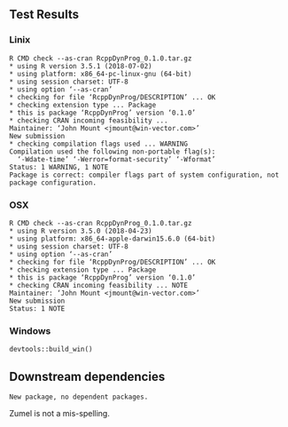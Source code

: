


## Test Results

### Linix

    R CMD check --as-cran RcppDynProg_0.1.0.tar.gz 
    * using R version 3.5.1 (2018-07-02)
    * using platform: x86_64-pc-linux-gnu (64-bit)
    * using session charset: UTF-8
    * using option ‘--as-cran’
    * checking for file ‘RcppDynProg/DESCRIPTION’ ... OK
    * checking extension type ... Package
    * this is package ‘RcppDynProg’ version ‘0.1.0’
    * checking CRAN incoming feasibility ...
    Maintainer: ‘John Mount <jmount@win-vector.com>’
    New submission
    * checking compilation flags used ... WARNING
    Compilation used the following non-portable flag(s):
      ‘-Wdate-time’ ‘-Werror=format-security’ ‘-Wformat’
    Status: 1 WARNING, 1 NOTE
    Package is correct: compiler flags part of system configuration, not package configuration.


### OSX

    R CMD check --as-cran RcppDynProg_0.1.0.tar.gz 
    * using R version 3.5.0 (2018-04-23)
    * using platform: x86_64-apple-darwin15.6.0 (64-bit)
    * using session charset: UTF-8
    * using option ‘--as-cran’
    * checking for file ‘RcppDynProg/DESCRIPTION’ ... OK
    * checking extension type ... Package
    * this is package ‘RcppDynProg’ version ‘0.1.0’
    * checking CRAN incoming feasibility ... NOTE
    Maintainer: ‘John Mount <jmount@win-vector.com>’
    New submission
    Status: 1 NOTE

### Windows

    devtools::build_win()

## Downstream dependencies

    New package, no dependent packages.
     
Zumel is not a mis-spelling.

